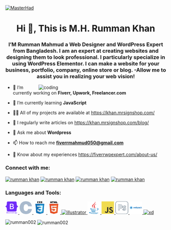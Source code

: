 [![MasterHad](https://media.licdn.com/dms/image/v2/D5616AQHi6ok-BfDrOg/profile-displaybackgroundimage-shrink_350_1400/B56ZjBQk_sHcAo-/0/1755589006145?e=1758758400&v=beta&t=b2T6USG_nhP2pXydqtIExV2JWUYGd2HnktIkQnobq_k)](https://codersrumman.me/)
<h1 align="center">Hi 👋, This is M.H. Rumman Khan</h1>
<h3 align="center">I’M Rumman Mahmud a Web Designer and WordPress Expert from Bangladesh. I am an expert at creating websites and designing them to look professional. I particularly specialize in using WordPress Elementor. I can make a website for your business, portfolio, company, online store or blog. -Allow me to assist you in realizing your web vision!</h3>
<img align="right" alt="coding" width="400" src="https://cdn.dribbble.com/users/1162077/screenshots/3848914/programmer.gif">

- 🔭 I’m currently working on **Fiverr, Upwork, Freelancer.com**

- 🌱 I’m currently learning **JavaScript**

- 👨‍💻 All of my projects are available at https://khan.mrsignshop.com/

- 📝 I regularly write articles on https://khan.mrsignshop.com/blog/

- 💬 Ask me about **Wordpress**

- 📫 How to reach me **fiverrmahmud050@gmail.com**

- 📄 Know about my experiences https://fiverrwpexpert.com/about-us/

<h3 align="left">Connect with me:</h3>
<p align="left">
<a href="https://www.linkedin.com/in/webrumman/" target="blank"><img align="center" src="https://raw.githubusercontent.com/rahuldkjain/github-profile-readme-generator/master/src/images/icons/Social/linked-in-alt.svg" alt="rumman khan" height="30" width="40" /></a>
<a href="https://www.facebook.com/codersrumman/" target="blank"><img align="center" src="https://raw.githubusercontent.com/rahuldkjain/github-profile-readme-generator/master/src/images/icons/Social/facebook.svg" alt="rumman khan" height="30" width="40" /></a>
<a href="https://www.instagram.com/rumman.mahmud/" target="blank"><img align="center" src="https://raw.githubusercontent.com/rahuldkjain/github-profile-readme-generator/master/src/images/icons/Social/instagram.svg" alt="rumman khan" height="30" width="40" /></a>
<a href="https://www.youtube.com/c/rumman khan" target="blank"><img align="center" src="https://raw.githubusercontent.com/rahuldkjain/github-profile-readme-generator/master/src/images/icons/Social/youtube.svg" alt="rumman khan" height="30" width="40" /></a>
</p>

<h3 align="left">Languages and Tools:</h3>
<p align="left"> <a href="https://getbootstrap.com" target="_blank" rel="noreferrer"> <img src="https://raw.githubusercontent.com/devicons/devicon/master/icons/bootstrap/bootstrap-plain-wordmark.svg" alt="bootstrap" width="40" height="40"/> </a> <a href="https://www.cprogramming.com/" target="_blank" rel="noreferrer"> <img src="https://raw.githubusercontent.com/devicons/devicon/master/icons/c/c-original.svg" alt="c" width="40" height="40"/> </a> <a href="https://www.w3schools.com/css/" target="_blank" rel="noreferrer"> <img src="https://raw.githubusercontent.com/devicons/devicon/master/icons/css3/css3-original-wordmark.svg" alt="css3" width="40" height="40"/> </a> <a href="https://www.w3.org/html/" target="_blank" rel="noreferrer"> <img src="https://raw.githubusercontent.com/devicons/devicon/master/icons/html5/html5-original-wordmark.svg" alt="html5" width="40" height="40"/> </a> <a href="https://www.adobe.com/in/products/illustrator.html" target="_blank" rel="noreferrer"> <img src="https://www.vectorlogo.zone/logos/adobe_illustrator/adobe_illustrator-icon.svg" alt="illustrator" width="40" height="40"/> </a> <a href="https://www.java.com" target="_blank" rel="noreferrer"> <img src="https://raw.githubusercontent.com/devicons/devicon/master/icons/java/java-original.svg" alt="java" width="40" height="40"/> </a> <a href="https://developer.mozilla.org/en-US/docs/Web/JavaScript" target="_blank" rel="noreferrer"> <img src="https://raw.githubusercontent.com/devicons/devicon/master/icons/javascript/javascript-original.svg" alt="javascript" width="40" height="40"/> </a> <a href="https://www.photoshop.com/en" target="_blank" rel="noreferrer"> <img src="https://raw.githubusercontent.com/devicons/devicon/master/icons/photoshop/photoshop-line.svg" alt="photoshop" width="40" height="40"/> </a> <a href="https://webpack.js.org" target="_blank" rel="noreferrer"> <img src="https://raw.githubusercontent.com/devicons/devicon/d00d0969292a6569d45b06d3f350f463a0107b0d/icons/webpack/webpack-original-wordmark.svg" alt="webpack" width="40" height="40"/> </a> <a href="https://www.adobe.com/products/xd.html" target="_blank" rel="noreferrer"> <img src="https://cdn.worldvectorlogo.com/logos/adobe-xd.svg" alt="xd" width="40" height="40"/> </a> </p>

<p><img align="left" src="https://github-readme-stats.vercel.app/api/top-langs?username=rumman002&show_icons=true&locale=en&layout=compact" alt="rumman002" /></p>

<p>&nbsp;<img align="center" src="https://github-readme-stats.vercel.app/api?username=rumman002&show_icons=true&locale=en" alt="rumman002" /></p>
